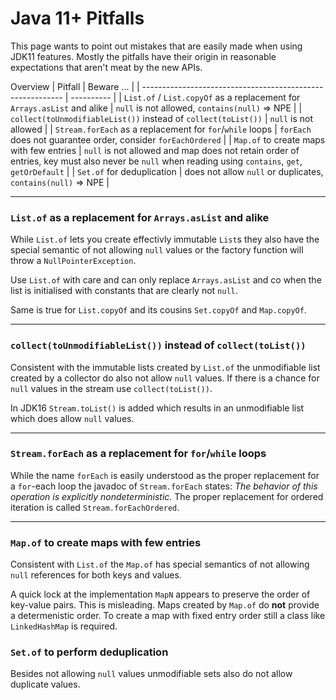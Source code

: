 # Java 11+ Pitfalls
This page wants to point out mistakes that are easily made when using JDK11 features.
Mostly the pitfalls have their origin in reasonable expectations that aren't meat by the new APIs.

Overview
| Pitfall                                                    | Beware ... |
| ---------------------------------------------------------- | ---------- |
| `List.of` / `List.copyOf` as a replacement for `Arrays.asList` and alike   | `null` is not allowed, `contains(null)` => NPE |
| `collect(toUnmodifiableList())` instead of `collect(toList())` | `null` is not allowed |
| `Stream.forEach` as a replacement for `for`/`while` loops  | `forEach` does not guarantee order, consider `forEachOrdered` |
| `Map.of` to create maps with few entries                   | `null` is not allowed and map does not retain order of entries, key must also never be `null` when reading using `contains`, `get`, `getOrDefault` |
| `Set.of` for deduplication                                 | does not allow `null` or duplicates, `contains(null)` => NPE |

----

### `List.of` as a replacement for `Arrays.asList` and alike 
While `List.of` lets you create effectivly immutable `List`s 
they also have the special semantic of not allowing `null` values 
or the factory function will throw a `NullPointerException`.

Use `List.of` with care and can only replace `Arrays.asList` and co 
when the list is initialised with constants that are clearly not `null`.

Same is true for `List.copyOf` and its cousins `Set.copyOf` and `Map.copyOf`. 

----

### `collect(toUnmodifiableList())` instead of `collect(toList())`
Consistent with the immutable lists created by `List.of` 
the unmodifiable list created by a collector do also not allow `null` values.
If there is a chance for `null` values in the stream use `collect(toList())`.

In JDK16 `Stream.toList()` is added which results in an unmodifiable list which does allow `null` values.

----

### `Stream.forEach` as a replacement for `for`/`while` loops
While the name `forEach` is easily understood as the proper replacement for a `for`-each loop
the javadoc of `Stream.forEach` states: _The behavior of this operation is explicitly nondeterministic._
The proper replacement for ordered iteration is called `Stream.forEachOrdered`.

----

### `Map.of` to create maps with few entries
Consistent with `List.of` the `Map.of` has special semantics of not allowing `null` references
for both keys and values. 

A quick lock at the implementation `MapN` appears to preserve the order of key-value pairs. 
This is misleading. Maps created by `Map.of` do **not** provide a determenistic order.
To create a map with fixed entry order still a class like `LinkedHashMap` is required.

### `Set.of` to perform deduplication
Besides not allowing `null` values unmodifiable sets also do not allow duplicate values.
